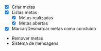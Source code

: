 - [x] Criar metas
- [x] Listas metas
     - [x] Metas realizadas
     - [x] Metas abertas
- [x] Marcar/Desmarcar metas como concluido
- Remover metas
- Sistema de mensagens

